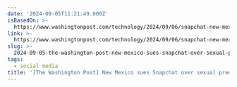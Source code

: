 ```yaml
---
date: '2024-09-05T11:21:49.000Z'
isBasedOn: >-
  https://www.washingtonpost.com/technology/2024/09/06/snapchat-new-mexico-sextortion-lawsuit
link: >-
  https://www.washingtonpost.com/technology/2024/09/06/snapchat-new-mexico-sextortion-lawsuit
slug: >-
  2024-09-05-the-washington-post-new-mexico-sues-snapchat-over-sexual-predation-of-minors
tags:
  - social media
title: '[The Washington Post] New Mexico sues Snapchat over sexual predation of minors'
---
```

 
